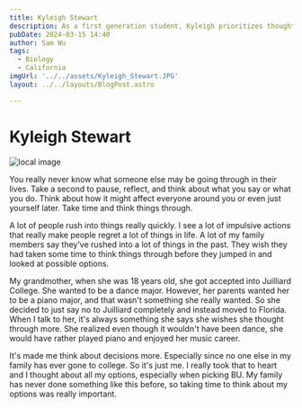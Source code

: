 ```yaml
---
title: Kyleigh Stewart
description: As a first generation student, Kyleigh prioritizes thought out decisions over hasty ones. 
pubDate: 2024-03-15 14:40
author: Sam Wu
tags:
  - Biology
  - California
imgUrl: '../../assets/Kyleigh_Stewart.JPG'
layout: ../../layouts/BlogPost.astro

---
```

# Kyleigh Stewart

![local image](../../assets/Kyleigh_Stewart.JPG)

You really never know what someone else may be going through in their lives. Take a second to pause, reflect, and think about what you say or what you do. Think about how it might affect everyone around you or even just yourself later. Take time and think things through.

A lot of people rush into things really quickly. I see a lot of impulsive actions that really make people regret a lot of things in life. A lot of my family members say they’ve rushed into a lot of things in the past. They wish they had taken some time to think things through before they jumped in and looked at possible options. 

My grandmother, when she was 18 years old, she got accepted into Juilliard College. She wanted to be a dance major. However, her parents wanted her to be a piano major, and that wasn't something she really wanted. So she decided to just say no to Juilliard completely and instead moved to Florida. When I talk to her, it's always something she says she wishes she thought through more. She realized even though it wouldn't have been dance, she would have rather played piano and enjoyed her music career. 

It's made me think about decisions more. Especially since no one else in my family has ever gone to college. So it's just me. I really took that to heart and I thought about all my options, especially when picking BU. My family has never done something like this before, so taking time to think about my options was really important. 
